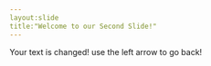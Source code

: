 ```yaml
---
layout:slide
title:"Welcome to our Second Slide!"
---
```

Your text is changed!
use the left arrow to go back!
